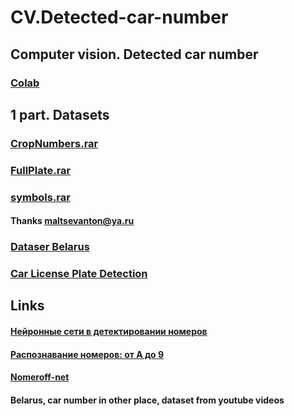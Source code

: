 # CV.Detected-car-number
## Computer vision.  Detected car number

### [Colab](https://colab.research.google.com/drive/1ptikimzGxdfQc2Syd4ruex63261kBRsc)

## 1 part. Datasets

### [CropNumbers.rar](https://disk.yandex.ru/d/EAfnQ947criHW)
### [FullPlate.rar](https://disk.yandex.ru/d/0H2AipxrcrXqy)
### [symbols.rar](https://disk.yandex.ru/d/U41QZ8v7cpJ6R)
#### Thanks  maltsevanton@ya.ru

### [Dataser Belarus](https://nomeroff.net.ua/datasets/autoriaNumberplateOcrBy-2020-10-09.zip)

### [Car License Plate Detection](https://www.kaggle.com/andrewmvd/car-plate-detection)


## Links
#### [Нейронные сети в детектировании номеров](https://habr.com/ru/company/recognitor/blog/329636/)
#### [Распознавание номеров: от А до 9](https://habr.com/ru/company/recognitor/blog/221891/)
#### [Nomeroff-net](https://github.com/ria-com/nomeroff-net)

#### Belarus, car number in other place, dataset from youtube videos

